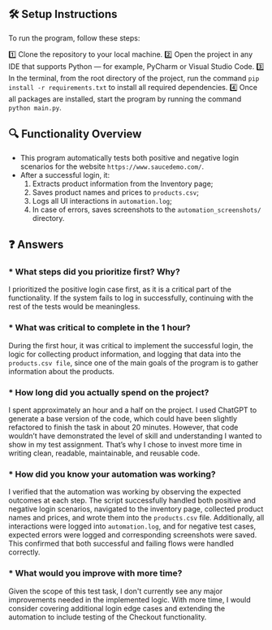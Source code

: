 ## 🛠️ Setup Instructions
To run the program, follow these steps:

1️⃣ Clone the repository to your local machine.
2️⃣ Open the project in any IDE that supports Python — for example, PyCharm or Visual Studio Code.
3️⃣ In the terminal, from the root directory of the project, run the command `pip install -r requirements.txt` to install all required dependencies.
4️⃣ Once all packages are installed, start the program by running the command `python main.py`.

## 🔍 Functionality Overview
* This program automatically tests both positive and negative login scenarios for the website `https://www.saucedemo.com/`.
* After a successful login, it:
  1. Extracts product information from the Inventory page;
  2. Saves product names and prices to `products.csv`;
  3. Logs all UI interactions in `automation.log`;
  4. In case of errors, saves screenshots to the `automation_screenshots/` directory.

## ❓ Answers
### * What steps did you prioritize first? Why?
  I prioritized the positive login case first, as it is a critical part of the functionality. If the system fails to log in successfully, continuing with the rest of the tests would be meaningless.
  
### * What was critical to complete in the 1 hour?
  During the first hour, it was critical to implement the successful login, the logic for collecting product information, and logging that data into the `products.csv file`, since one of the main goals of the program is to gather information about the products.
  
### * How long did you actually spend on the project?
  I spent approximately an hour and a half on the project. I used ChatGPT to generate a base version of the code, which could have been slightly refactored to finish the task in about 20 minutes. However, that code wouldn’t have demonstrated the level of skill and understanding I wanted to show in my test assignment. That’s why I chose to invest more time in writing clean, readable, maintainable, and reusable code.

### * How did you know your automation was working?
  I verified that the automation was working by observing the expected outcomes at each step. The script successfully handled both positive and negative login scenarios, navigated to the inventory page, collected product names and prices, and wrote them into the `products.csv` file. Additionally, all interactions were logged into `automation.log`, and for negative test cases, expected errors were logged and corresponding screenshots were saved. This confirmed that both successful and failing flows were handled correctly.

### * What would you improve with more time?
  Given the scope of this test task, I don't currently see any major improvements needed in the implemented logic. With more time, I would consider covering additional login edge cases and extending the automation to include testing of the Checkout functionality.

